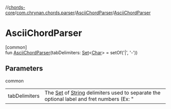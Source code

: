 //[chords-core](../../../index.md)/[com.chrynan.chords.parser](../index.md)/[AsciiChordParser](index.md)/[AsciiChordParser](-ascii-chord-parser.md)

# AsciiChordParser

[common]\
fun [AsciiChordParser](-ascii-chord-parser.md)(tabDelimiters: [Set](https://kotlinlang.org/api/latest/jvm/stdlib/kotlin.collections/-set/index.html)&lt;[Char](https://kotlinlang.org/api/latest/jvm/stdlib/kotlin/-char/index.html)&gt; = setOf('|', '-'))

## Parameters

common

| | |
|---|---|
| tabDelimiters | The [Set](https://kotlinlang.org/api/latest/jvm/stdlib/kotlin.collections/-set/index.html) of [String](https://kotlinlang.org/api/latest/jvm/stdlib/kotlin/-string/index.html) delimiters used to separate the optional label and     fret numbers (Ex: "|" and "-"). This set cannot be empty. |
